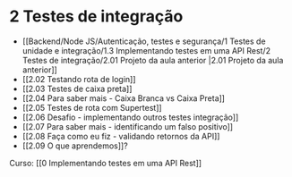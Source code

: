 # 2 Testes de integração
- [[Backend/Node JS/Autenticação, testes e segurança/1 Testes de unidade e integração/1.3 Implementando testes em uma API Rest/2 Testes de integração/2.01 Projeto da aula anterior |2.01 Projeto da aula anterior]]
- [[2.02 Testando rota de login]]
- [[2.03 Testes de caixa preta]]
- [[2.04 Para saber mais - Caixa Branca vs Caixa Preta]]
- [[2.05 Testes de rota com Supertest]]
- [[2.06 Desafio - implementando outros testes integração]]
- [[2.07 Para saber mais - identificando um falso positivo]]
- [[2.08 Faça como eu fiz - validando retornos da API]]
- [[2.09 O que aprendemos]]?

Curso: [[0 Implementando testes em uma API Rest]]